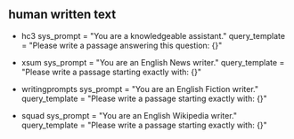 ## human written text
- hc3
sys_prompt = "You are a knowledgeable assistant."
query_template = "Please write a passage answering this question: {}"

- xsum
sys_prompt = "You are an English News writer."
query_template = "Please write a passage starting exactly with: {}"

- writingprompts
sys_prompt = "You are an English Fiction writer."
query_template = "Please write a passage starting exactly with: {}"

- squad
sys_prompt = "You are an English Wikipedia writer."
query_template = "Please write a passage starting exactly with: {}"